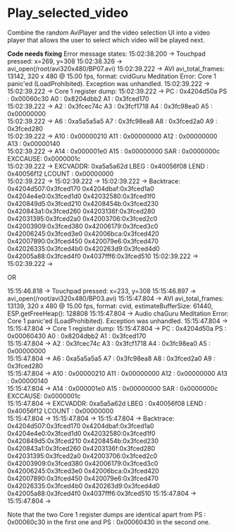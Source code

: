 # Play_selected_video
Combine the random AviPlayer and the video selection UI into a video player that allows the user to select which video will be played next.

**Code needs fixing**
Error message states:
15:02:38.200 -> Touchpad pressed: x=269, y=308
15:02:38.326 -> avi_open(/root/avi320x480/BP07.avi)
15:02:39.222 -> AVI avi_total_frames: 13142, 320 x 480 @ 15.00 fps, format: cvidGuru Meditation Error: Core  1 panic'ed (LoadProhibited). Exception was unhandled.
15:02:39.222 -> 
15:02:39.222 -> Core  1 register dump:
15:02:39.222 -> PC      : 0x4204d50a  PS      : 0x00060c30  A0      : 0x8204dbb2  A1      : 0x3fced170  
15:02:39.222 -> A2      : 0x3fcec74c  A3      : 0x3fcf1718  A4      : 0x3fc98ea0  A5      : 0x00000000  
15:02:39.222 -> A6      : 0xa5a5a5a5  A7      : 0x3fc98ea8  A8      : 0x3fced2a0  A9      : 0x3fced280  
15:02:39.222 -> A10     : 0x00000210  A11     : 0x00000000  A12     : 0x00000000  A13     : 0x00000140  
15:02:39.222 -> A14     : 0x000001e0  A15     : 0x00000000  SAR     : 0x0000000c  EXCCAUSE: 0x0000001c  
15:02:39.222 -> EXCVADDR: 0xa5a5a62d  LBEG    : 0x40056f08  LEND    : 0x40056f12  LCOUNT  : 0x00000000  
15:02:39.222 -> 
15:02:39.222 -> 
15:02:39.222 -> Backtrace: 0x4204d507:0x3fced170 0x4204dbaf:0x3fced1a0 0x4204e4e0:0x3fced1d0 0x42032580:0x3fced1f0 0x420849d5:0x3fced210 0x4208454b:0x3fced230 0x420843a1:0x3fced260 0x4203136f:0x3fced280 0x42031395:0x3fced2a0 0x42003706:0x3fced2c0 0x42003909:0x3fced380 0x42006179:0x3fced3c0 0x42006245:0x3fced3e0 0x42006bca:0x3fced420 0x42007890:0x3fced450 0x420079e6:0x3fced470 0x42026335:0x3fced4b0 0x420263d9:0x3fced4d0 0x42005a88:0x3fced4f0 0x4037fff6:0x3fced510
15:02:39.222 -> 
15:02:39.222 -> 


OR


15:15:46.818 -> Touchpad pressed: x=233, y=308
15:15:46.897 -> avi_open(/root/avi320x480/BP03.avi)
15:15:47.804 -> AVI avi_total_frames: 13139, 320 x 480 @ 15.00 fps, format: cvid, estimateBufferSize: 61440, ESP.getFreeHeap(): 128808
15:15:47.804 -> Audio chaGuru Meditation Error: Core  1 panic'ed (LoadProhibited). Exception was unhandled.
15:15:47.804 -> 
15:15:47.804 -> Core  1 register dump:
15:15:47.804 -> PC      : 0x4204d50a  PS      : 0x00060430  A0      : 0x8204dbb2  A1      : 0x3fced170  
15:15:47.804 -> A2      : 0x3fcec74c  A3      : 0x3fcf1718  A4      : 0x3fc98ea0  A5      : 0x00000000  
15:15:47.804 -> A6      : 0xa5a5a5a5  A7      : 0x3fc98ea8  A8      : 0x3fced2a0  A9      : 0x3fced280  
15:15:47.804 -> A10     : 0x00000210  A11     : 0x00000000  A12     : 0x00000000  A13     : 0x00000140  
15:15:47.804 -> A14     : 0x000001e0  A15     : 0x00000000  SAR     : 0x0000000c  EXCCAUSE: 0x0000001c  
15:15:47.804 -> EXCVADDR: 0xa5a5a62d  LBEG    : 0x40056f08  LEND    : 0x40056f12  LCOUNT  : 0x00000000  
15:15:47.804 -> 
15:15:47.804 -> 
15:15:47.804 -> Backtrace: 0x4204d507:0x3fced170 0x4204dbaf:0x3fced1a0 0x4204e4e0:0x3fced1d0 0x42032580:0x3fced1f0 0x420849d5:0x3fced210 0x4208454b:0x3fced230 0x420843a1:0x3fced260 0x4203136f:0x3fced280 0x42031395:0x3fced2a0 0x42003706:0x3fced2c0 0x42003909:0x3fced380 0x42006179:0x3fced3c0 0x42006245:0x3fced3e0 0x42006bca:0x3fced420 0x42007890:0x3fced450 0x420079e6:0x3fced470 0x42026335:0x3fced4b0 0x420263d9:0x3fced4d0 0x42005a88:0x3fced4f0 0x4037fff6:0x3fced510
15:15:47.804 -> 
15:15:47.804 -> 

Note that the two Core 1 register dumps are identical apart from PS : 0x00060c30 in the first one and  PS : 0x00060430 in the second one.
